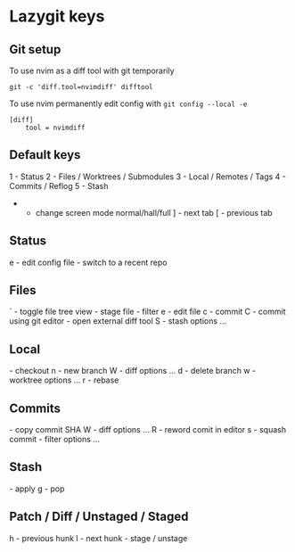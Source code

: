 # Lazygit keys

## Git setup

To use nvim as a diff tool with git temporarily

```
git -c 'diff.tool=nvimdiff' difftool
```

To use nvim permanently edit config with `git config --local -e`

```
[diff]
    tool = nvimdiff
```
## Default keys

1 - Status
2 - Files / Worktrees / Submodules
3 - Local / Remotes / Tags
4 - Commits / Reflog
5 - Stash
+ - change screen mode normal/hall/full
] - next tab
[ - previous tab

## Status

e - edit config file
<enter> - switch to a recent repo

## Files

` - toggle file tree view
<space> - stage file
<c-b> - filter
e - edit file
c - commit
C - commit using git editor
<c-t> - open external diff tool
S - stash options ...

## Local

<space> - checkout
n - new branch
W - diff options ...
d - delete branch
w - worktree options ...
r - rebase

## Commits

<c-o> - copy commit SHA
W - diff options ...
R - reword comit in editor
s - squash commit
<c-s> - filter options ...

## Stash

<space> - apply
g - pop

## Patch / Diff / Unstaged / Staged

h - previous hunk
l - next hunk
<space> - stage / unstage
